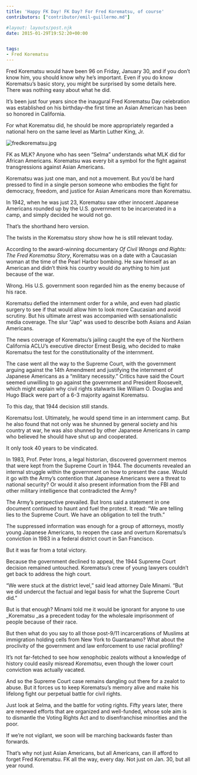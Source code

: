 ```yaml
---
title: 'Happy FK Day! FK Day? For Fred Korematsu, of course'
contributors: ["contributor/emil-guillermo.md"]

#layout: layouts/post.njk
date: 2015-01-29T19:52:20+00:00


tags:
- Fred Korematsu
---
```


Fred Korematsu would have been 96 on Friday, January 30, and if you don’t know him, you should know why he’s important. Even if you do know Korematsu’s basic story, you might be surprised by some details here. There was nothing easy about what he did.

It’s been just four years since the inaugural Fred Korematsu Day celebration was established on his birthday–the first time an Asian American has been so honored in California.

For what Korematsu did, he should be more appropriately regarded a national hero on the same level as Martin Luther King, Jr.

![fredkorematsu.jpg](/uploads/fredkorematsu.jpg)

FK as MLK? Anyone who has seen “Selma” understands what MLK did for African Americans. Korematsu was every bit a symbol for the fight against transgressions against Asian Americans.

Korematsu was just one man, and not a movement. But you’d be hard pressed to find in a single person someone who embodies the fight for democracy, freedom, and justice for Asian Americans more than Korematsu.

In 1942, when he was just 23, Korematsu saw other innocent Japanese Americans rounded up by the U.S. government to be incarcerated in a camp, and simply decided he would not go.

That’s the shorthand hero version.

The twists in the Korematsu story show how he is still relevant today.

According to the award-winning documentary _Of Civil Wrongs and Rights: The Fred Korematsu Story_, Korematsu was on a date with a Caucasian woman at the time of the Pearl Harbor bombing. He saw himself as an American and didn’t think his country would do anything to him just because of the war.

Wrong. His U.S. government soon regarded him as the enemy because of his race.

Korematsu defied the internment order for a while, and even had plastic surgery to see if that would allow him to look more Caucasian and avoid scrutiny. But his ultimate arrest was accompanied with sensationalistic media coverage. The slur “Jap” was used to describe both Asians and Asian Americans.

The news coverage of Korematsu’s jailing caught the eye of the Northern California ACLU’s executive director Ernest Besig, who decided to make Korematsu the test for the constitutionality of the internment.

The case went all the way to the Supreme Court, with the government arguing against the 14th Amendment and justifying the internment of Japanese Americans as a “military necessity.” Critics have said the Court seemed unwilling to go against the government and President Roosevelt, which might explain why civil rights stalwarts like William O. Douglas and Hugo Black were part of a 6-3 majority against Korematsu.

To this day, that 1944 decision still stands.

Korematsu lost. Ultimately, he would spend time in an internment camp. But he also found that not only was he shunned by general society and his country at war, he was also shunned by other Japanese Americans in camp who believed he should have shut up and cooperated.

It only took 40 years to be vindicated.

In 1983, Prof. Peter Irons, a legal historian, discovered government memos that were kept from the Supreme Court in 1944. The documents revealed an internal struggle within the government on how to present the case. Would it go with the Army’s contention that Japanese Americans were a threat to national security? Or would it also present information from the FBI and other military intelligence that contradicted the Army?

The Army’s perspective prevailed. But Irons said a statement in one document continued to haunt and fuel the protest. It read: “We are telling lies to the Supreme Court. We have an obligation to tell the truth.”

The suppressed information was enough for a group of attorneys, mostly young Japanese Americans, to reopen the case and overturn Korematsu’s conviction in 1983 in a federal district court in San Francisco.

But it was far from a total victory.

Because the government declined to appeal, the 1944 Supreme Court decision remained untouched. Korematsu’s crew of young lawyers couldn’t get back to address the high court.

“We were stuck at the district level,” said lead attorney Dale Minami. “But we did undercut the factual and legal basis for what the Supreme Court did.”

But is that enough? Minami told me it would be ignorant for anyone to use \_Korematsu \_as a precedent today for the wholesale imprisonment of people because of their race.

But then what do you say to all those post-9/11 incarcerations of Muslims at immigration holding cells from New York to Guantanamo? What about the proclivity of the government and law enforcement to use racial profiling?

It’s not far-fetched to see how xenophobic zealots without a knowledge of history could easily misread _Korematsu_, even though the lower court conviction was actually vacated.

And so the Supreme Court case remains dangling out there for a zealot to abuse. But it forces us to keep Korematsu’s memory alive and make his lifelong fight our perpetual battle for civil rights.

Just look at Selma, and the battle for voting rights. Fifty years later, there are renewed efforts that are organized and well-funded, whose sole aim is to dismantle the Voting Rights Act and to disenfranchise minorities and the poor.

If we’re not vigilant, we soon will be marching backwards faster than forwards.

That’s why not just Asian Americans, but all Americans, can ill afford to forget Fred Korematsu. FK all the way, every day. Not just on Jan. 30, but all year round.
